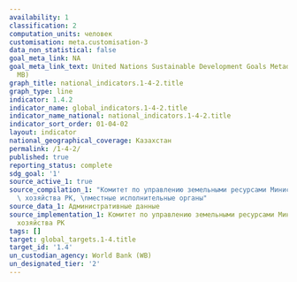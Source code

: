 ```yaml
---
availability: 1
classification: 2
computation_units: человек
customisation: meta.customisation-3
data_non_statistical: false
goal_meta_link: NA
goal_meta_link_text: United Nations Sustainable Development Goals Metadata (PDF 4.0
  MB)
graph_title: national_indicators.1-4-2.title
graph_type: line
indicator: 1.4.2
indicator_name: global_indicators.1-4-2.title
indicator_name_national: national_indicators.1-4-2.title
indicator_sort_order: 01-04-02
layout: indicator
national_geographical_coverage: Казахстан
permalink: /1-4-2/
published: true
reporting_status: complete
sdg_goal: '1'
source_active_1: true
source_compilation_1: "Комитет по управлению земельными ресурсами Министерства сельского\
  \ хозяйства РК, \nместные исполнительные органы"
source_data_1: Административные данные
source_implementation_1: Комитет по управлению земельными ресурсами Министерства сельского
  хозяйства РК
tags: []
target: global_targets.1-4.title
target_id: '1.4'
un_custodian_agency: World Bank (WB)
un_designated_tier: '2'
---
```

